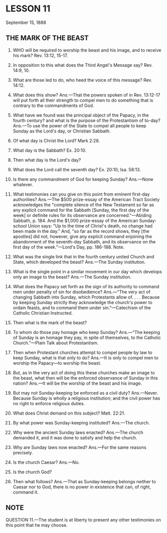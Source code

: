 # LESSON 11
September 15, 1888

## THE MARK OF THE BEAST

1. WHO will be required to worship the beast and his image, and to receive his mark? Rev. 13:12, 15-17.

2. In opposition to this what does the Third Angel's Message say? Rev. 14:9, 10.

3. What are those led to do, who heed the voice of this message? Rev. 14:12.

4. What does this show? Ans.—That the powers spoken of in Rev. 13:12-17 will put forth all their strength to compel men to do something that is contrary to the commandments of God.

5. What have we found was the principal object of the Papacy, in the fourth century? and what is the purpose of the Protestantism of to-day? Ans.—To use the power of the State to compel all people to keep Sunday as the Lord's day, or Christian Sabbath.

6. Of what day is Christ the Lord? Mark 2:28.

7. What day is the Sabbath? Ex. 20:10.

8. Then what day is the Lord's day?

9. What does the Lord call the seventh day? Ex. 20:10; Isa. 58:13.

10. Is there any commandment of God for keeping Sunday? Ans.—None whatever.

11. What testimonies can you give on this point from eminent first-day authorities? Ans.—The $500 prize-essay of the American Tract Society acknowledges the "complete silence of the New Testament so far as any explicit command for the Sabbath [Sunday, the first day of the week] or definite rules for its observance are concerned."—Abiding Sabbath, p. 184. And the $1,000 prize-essay of the American Sunday-school Union says: "Up to the time of Christ's death, no change had been made in the day." And, "so far as the record shows, they [the apostles] did not, however, give any explicit command enjoining the abandonment of the seventh-day Sabbath, and its observance on the first day of the week."—Lord's Day, pp. 186-188. Note.

12. What was the single link that in the fourth century united Church and State, which developed the beast? Ans.—The Sunday institution.

13. What is the single point in a similar movement in our day which develops only an image to the beast? Ans.—The Sunday institution.

14. What does the Papacy set forth as the sign of its authority to command men under penalty of sin for disobedience? Ans.—"The very act of changing Sabbath into Sunday, which Protestants allow of. . . . Because by keeping Sunday strictly they acknowledge the church's power to ordain feasts, and to command them under sin."—Catechism of the Catholic Christian Instructed.

15. Then what is the mark of the beast?

16. To whom do those pay homage who keep Sunday? Ans.—"The keeping of Sunday is an homage they pay, in spite of themselves, to the Catholic Church."—Plain Talk about Protestantism.

17. Then when Protestant churches attempt to compel people by law to keep Sunday, what is that only to do? Ans.—It is only to compel men to worship the Papacy—to worship the beast.

18. But, as in the very act of doing this these churches make an image to the beast, what then will be the enforced observance of Sunday in this nation? Ans.—It will be the worship of the beast and his image.

19. But may not Sunday-keeping be enforced as a civil duty? Ans.—Never. Because Sunday is wholly a religious institution; and the civil power has no right to enforce religious duties.

20. What does Christ demand on this subject? Matt. 22:21.

21. By what power was Sunday-keeping instituted? Ans.—The church.

22. Why were the ancient Sunday laws enacted? Ans.—The church demanded it, and it was done to satisfy and help the church.

23. Why are Sunday laws now enacted? Ans.—For the same reasons precisely.

24. Is the church Caesar? Ans.—No.

25. Is the church God?

26. Then what follows? Ans.—That as Sunday-keeping belongs neither to Caesar nor to God, there is no power in existence that can, of right, command it.

## NOTE

QUESTION 11.—The student is at liberty to present any other testimonies on this point that he may choose.
